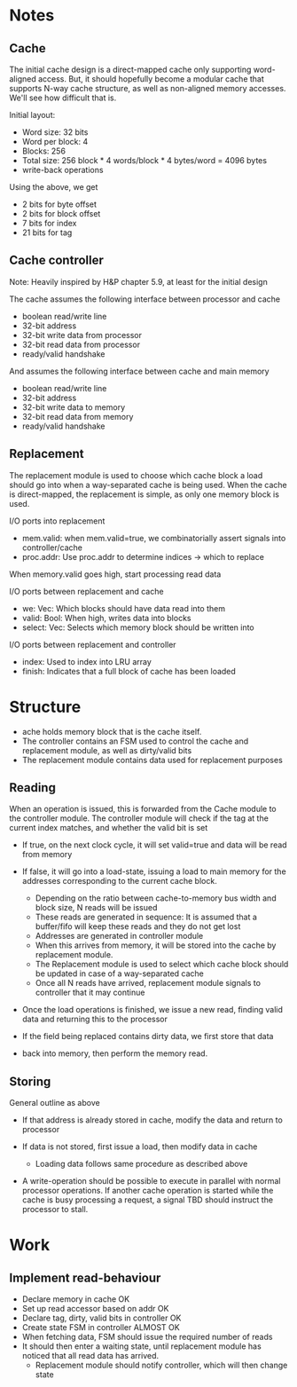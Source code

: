 # Notes

## Cache
The initial cache design is a direct-mapped cache only supporting word-aligned access.
But, it should hopefully become a modular cache that supports N-way cache structure,
as well as non-aligned memory accesses. We'll see how difficult that is.

Initial layout:
- Word size: 32 bits
- Word per block: 4
- Blocks: 256
- Total size: 256 block * 4 words/block * 4 bytes/word = 4096 bytes
- write-back operations

Using the above, we get
- 2 bits for byte offset
- 2 bits for block offset
- 7 bits for index
- 21 bits for tag


## Cache controller
Note: Heavily inspired by H&P chapter 5.9, at least for the initial design

The cache assumes the following interface between processor and cache
- boolean read/write line
- 32-bit address
- 32-bit write data from processor
- 32-bit read data from processor
- ready/valid handshake

And assumes the following interface between cache and main memory
- boolean read/write line
- 32-bit address
- 32-bit write data to memory
- 32-bit read data from memory
- ready/valid handshake

## Replacement
The replacement module is used to choose which cache block a load should
go into when a way-separated cache is being used. When the cache is direct-mapped,
the replacement is simple, as only one memory block is used.

I/O ports into replacement
- mem.valid: when mem.valid=true, we combinatorially assert signals into controller/cache
- proc.addr: Use proc.addr to determine indices -> which to replace

When memory.valid goes high, start processing read data


I/O ports between replacement and cache
- we: Vec: Which blocks should have data read into them
- valid: Bool: When high, writes data into blocks
- select: Vec: Selects which memory block should be written into

I/O ports between replacement and controller
- index: Used to index into LRU array
- finish: Indicates that a full block of cache has been loaded

# Structure
- ache holds memory block that is the cache itself. 
- The controller contains an FSM used to control the cache and replacement module, as well as dirty/valid bits
- The replacement module contains data used for replacement purposes


## Reading
When an operation is issued, this is forwarded from the Cache module to 
the controller module. The controller module will check if the tag
at the current index matches, and whether the valid bit is set
- If true, on the next clock cycle, it will set valid=true and data will
  be read from memory
- If false, it will go into a load-state, issuing a load to main memory for
  the addresses corresponding to the current cache block.
  - Depending on the ratio between cache-to-memory bus width and block size, N reads will be issued
  - These reads are generated in sequence: It is assumed that a buffer/fifo will keep these reads and they do not get lost
  - Addresses are generated in controller module
  - When this arrives from memory, it will be stored into the cache by replacement module.
  - The Replacement module is used to select which cache block should be updated
    in case of a way-separated cache
  - Once all N reads have arrived, replacement module signals to controller that it may continue
- Once the load operations is finished, we issue a new read, finding
  valid data and returning this to the processor

- If the field being replaced contains dirty data, we first store that data
- back into memory, then perform the memory read. 

## Storing
General outline as above
- If that address is already stored in cache, modify the data and return to processor
- If data is not stored, first issue a load, then modify data in cache
  - Loading data follows same procedure as described above

- A write-operation should be possible to execute in parallel with normal
  processor operations. If another cache operation is started while the 
  cache is busy processing a request, a signal TBD should instruct the
  processor to stall.


# Work
## Implement read-behaviour
- Declare memory in cache OK
- Set up read accessor based on addr OK
- Declare tag, dirty, valid bits in controller OK
- Create state FSM in controller ALMOST OK
- When fetching data, FSM should issue the required number of reads
- It should then enter a waiting state, until replacement module has noticed that all read data
  has arrived. 
  - Replacement module should notify controller, which will then change state